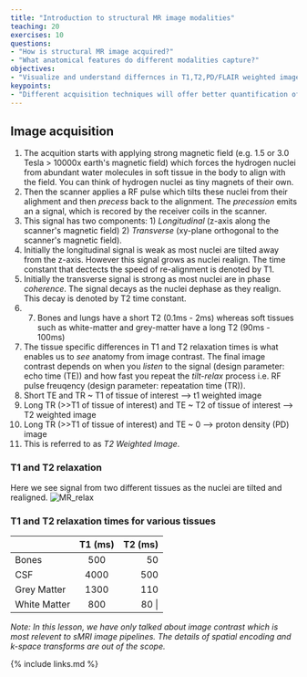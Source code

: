 ```yaml
---
title: "Introduction to structural MR image modalities"
teaching: 20
exercises: 10
questions:
- "How is structural MR image acquired?"
- "What anatomical features do different modalities capture?"
objectives:
- "Visualize and understand differnces in T1,T2,PD/FLAIR weighted images."
keypoints:
- "Different acquisition techniques will offer better quantification of specific brain tissues"
---
```


## Image acquisition
1. The acquition starts with applying strong magnetic field (e.g. 1.5 or 3.0 Tesla > 10000x earth's magnetic field) which forces the hydrogen nuclei from abundant water molecules in soft tissue in the body to align with the field. You can think of hydrogen nuclei as tiny magnets of their own. 
2. Then the scanner applies a RF pulse which tilts these nuclei from their alighment and then _precess_ back to the alignment. The _precession_ emits an a signal, which is recored by the receiver coils in the scanner. 
3. This signal has two components: 1) _Longitudinal_ (z-axis along the scanner's magnetic field) 2) _Transverse_ (xy-plane orthogonal to the scanner's magnetic field). 
4. Initially the longitudinal signal is weak as most nuclei are tilted away from the z-axis. However this signal grows as nuclei realign. The time constant that dectects the speed of re-alignment is denoted by T1. 
5. Initially the transverse signal is strong as most nuclei are in phase _coherence_. The signal decays as the nuclei dephase as they realign. This decay is denoted by T2 time constant. 
6. 7. Bones and lungs have a short T2 (0.1ms - 2ms) whereas soft tissues such as white-matter and grey-matter have a long T2 (90ms - 100ms) 
8. The tissue specific differences in T1 and T2 relaxation times is what enables us to _see_ anatomy from image contrast. The final image contrast depends on when you _listen_ to the signal (design parameter: echo time (TE)) and how fast you repeat the _tilt-relax_ process i.e. RF pulse freuqency (design parameter: repeatation time (TR)). 
9. Short TE and TR ~ T1 of tissue of interest --> t1 weighted image
10. Long TR (>>T1 of tissue of interest) and TE ~ T2 of tissue of interest --> T2 weighted image
11. Long TR (>>T1 of tissue of interest) and TE ~ 0 --> proton density (PD) image
12. This is referred to as *T2 Weighted Image*. 

### T1 and T2 relaxation
Here we see signal from two different tissues as the nuclei are tilted and realigned. 
![MR_relax](https://user-images.githubusercontent.com/7978607/112332334-08750c80-8c90-11eb-90fc-33956c037a1c.gif)


### T1 and T2 relaxation times for various tissues

|                | T1 (ms)      | T2 (ms)     |
| :------------- | :----------: | -----------: |
|  Bones | 500   | 50    |
|  CSF | 4000   | 500    |
|  Grey Matter | 1300   | 110    |
|  White Matter   | 800 | 80 \| |

_Note: In this lesson, we have only talked about image contrast which is most relevent to sMRI image pipelines. The details of spatial encoding and k-space transforms are out of the scope._

{% include links.md %}

